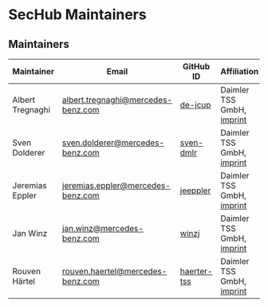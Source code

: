 <!-- SPDX-License-Identifier: MIT --->
# SecHub Maintainers

## Maintainers

| Maintainer       | Email                           | GitHub ID                                 | Affiliation                                                                                       | Joined     |
| -----------------| ------------------------------- | ----------------------------------------- | ------------------------------------------------------------------------------------------------- | ---------- | 
| Albert Tregnaghi | <albert.tregnaghi@mercedes-benz.com>  | [de-jcup](https://github.com/de-jcup)     | Daimler TSS GmbH, [imprint](https://github.com/mercedes-benz/daimler-foss/blob/master/LEGAL_IMPRINT.md) | 2019-01-01 | 
| Sven Dolderer    | <sven.dolderer@mercedes-benz.com>     | [sven-dmlr](https://github.com/sven-dmlr) | Daimler TSS GmbH, [imprint](https://github.com/mercedes-benz/daimler-foss/blob/master/LEGAL_IMPRINT.md) | 2020-01-01 |
| Jeremias Eppler  | <jeremias.eppler@mercedes-benz.com>     | [jeeppler](https://github.com/jeeppler) | Daimler TSS GmbH, [imprint](https://github.com/mercedes-benz/daimler-foss/blob/master/LEGAL_IMPRINT.md) | 2021-01-01 |
| Jan Winz         | <jan.winz@mercedes-benz.com>     | [winzj](https://github.com/winzj) | Daimler TSS GmbH, [imprint](https://github.com/mercedes-benz/daimler-foss/blob/master/LEGAL_IMPRINT.md) | 2021-07-01 |
| Rouven Härtel         | <rouven.haertel@mercedes-benz.com>     | [haerter-tss](https://github.com/haerter-tss) | Daimler TSS GmbH, [imprint](https://github.com/mercedes-benz/daimler-foss/blob/master/LEGAL_IMPRINT.md) | 2022-02-01 |